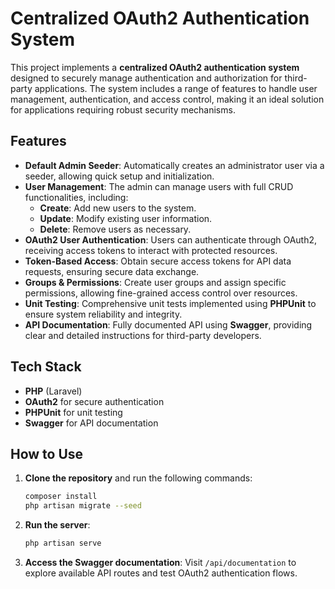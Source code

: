 
# Centralized OAuth2 Authentication System

This project implements a **centralized OAuth2 authentication system** designed to securely manage authentication and authorization for third-party applications. The system includes a range of features to handle user management, authentication, and access control, making it an ideal solution for applications requiring robust security mechanisms.

## Features

- **Default Admin Seeder**: Automatically creates an administrator user via a seeder, allowing quick setup and initialization.
- **User Management**: The admin can manage users with full CRUD functionalities, including:
  - **Create**: Add new users to the system.
  - **Update**: Modify existing user information.
  - **Delete**: Remove users as necessary.
- **OAuth2 User Authentication**: Users can authenticate through OAuth2, receiving access tokens to interact with protected resources.
- **Token-Based Access**: Obtain secure access tokens for API data requests, ensuring secure data exchange.
- **Groups & Permissions**: Create user groups and assign specific permissions, allowing fine-grained access control over resources.
- **Unit Testing**: Comprehensive unit tests implemented using **PHPUnit** to ensure system reliability and integrity.
- **API Documentation**: Fully documented API using **Swagger**, providing clear and detailed instructions for third-party developers.

## Tech Stack

- **PHP** (Laravel)
- **OAuth2** for secure authentication
- **PHPUnit** for unit testing
- **Swagger** for API documentation

## How to Use

1. **Clone the repository** and run the following commands:
   ```bash
   composer install
   php artisan migrate --seed
   ```

2. **Run the server**:
   ```bash
   php artisan serve
   ```

3. **Access the Swagger documentation**:
   Visit `/api/documentation` to explore available API routes and test OAuth2 authentication flows.

